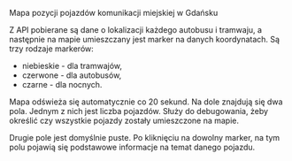 Mapa pozycji pojazdów komunikacji miejskiej w Gdańsku

Z API pobierane są dane o lokalizacji każdego autobusu i tramwaju, a następnie na mapie umieszczany jest marker na danych koordynatach.
Są trzy rodzaje markerów:
- niebieskie - dla tramwajów,
- czerwone - dla autobusów,
- czarne - dla nocnych.

Mapa odświeża się automatycznie co 20 sekund.
Na dole znajdują się dwa pola. Jednym z nich jest liczba pojazdów. Służy do debugowania, żeby określić czy wszystkie pojazdy zostały umieszczone na mapie.

Drugie pole jest domyślnie puste. Po kliknięciu na dowolny marker, na tym polu pojawią się podstawowe informacje na temat danego pojazdu.
